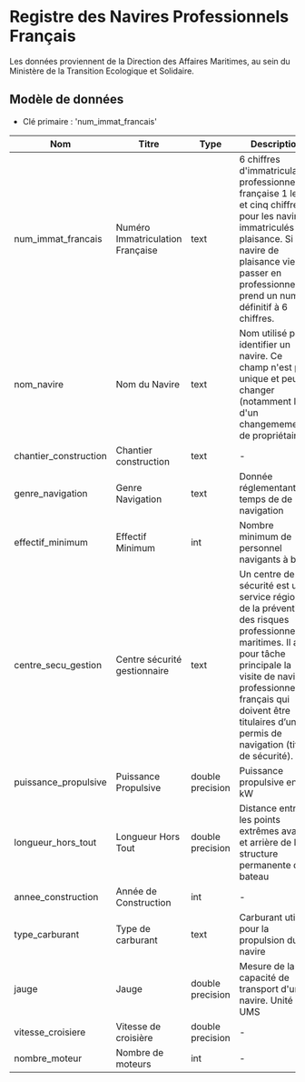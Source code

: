 # Registre des Navires Professionnels Français

Les données proviennent de la Direction des Affaires Maritimes, au sein du Ministère de la Transition Ecologique et Solidaire.

## Modèle de données
- Clé primaire : 'num_immat_francais'

|Nom|Titre|Type|Description|Exemple|Propriétés|
|-|-|-|-|-|-|
|num_immat_francais|Numéro Immatriculation Française|text|6 chiffres d'immatriculation professionnelle française 1 lettre et cinq chiffres pour les navires immatriculés en plaisance. Si le navire de plaisance vient à passer en professionnel, il prend un numéro définitif à 6 chiffres.|762413 (Navigation Professionnelle) A62413 (Plaisance)|Valeur obligatoire|
|nom_navire|Nom du Navire|text|Nom utilisé pour identifier un navire. Ce champ n'est pas unique et peut changer (notamment lors d'un changemement de propriétaire|Houba Houba|Valeur obligatoire|
|chantier_construction|Chantier construction|text| - |CHANTIER NAVAL TARIN|Valeur optionnelle|
|genre_navigation|Genre Navigation|text|Donnée réglementant le temps de de navigation|CI-CABOTAGE INTERNATIONAL|Valeur obligatoire|
|effectif_minimum|Effectif Minimum|int| Nombre minimum de personnel navigants à bord| 3 | Valeur obligatoire |
|centre_secu_gestion|Centre sécurité gestionnaire|text|Un centre de sécurité est un service régional de la prévention des risques professionnels maritimes. Il a pour tâche principale la visite de navires professionnels français qui doivent être titulaires d’un permis de navigation (titre de sécurité).|CSN Caen|Valeur obligatoire|
|puissance_propulsive|Puissance Propulsive|double precision|Puissance propulsive en kW| - | Valeur optionnelle|
|longueur_hors_tout|Longueur Hors Tout|double precision|Distance entre les points extrêmes avant et arrière de la structure permanente du bateau|11.9|Valeur obligatoire|
|annee_construction|Année de Construction|int| -  |1989|Valeur obligatoire|
|type_carburant| Type de carburant|text| Carburant utilisé pour la propulsion du navire |Diesel| Valeur optionnelle|
|jauge| Jauge | double precision | Mesure de la capacité de transport d'un navire. Unité en UMS | 260 | Valeur obligatoire | 
|vitesse_croisiere| Vitesse de croisière | double precision |-|-| Valeur optionnelle | 
|nombre_moteur| Nombre de moteurs | int |-|2| Valeur optionnelle | 

